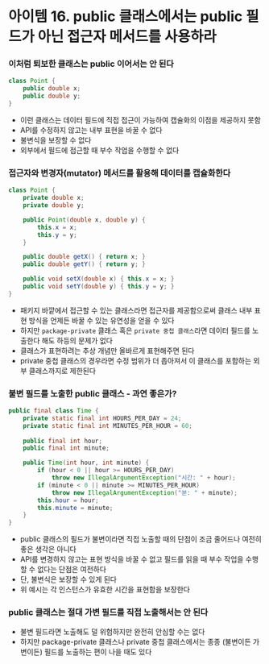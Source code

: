 # 아이템 16. public 클래스에서는 public 필드가 아닌 접근자 메서드를 사용하라

### 이처럼 퇴보한 클래스는 public 이어서는 안 된다

```java
class Point {
	public double x;
	public double y;
}
```

- 이런 클래스는 데이터 필드에 직접 접근이 가능하여 캡슐화의 이점을 제공하지 못함
- API를 수정하지 않고는 내부 표현을 바꿀 수 없다
- 불변식을 보장할 수 없다
- 외부에서 필드에 접근할 때 부수 작업을 수행할 수 없다

### 접근자와 변경자(mutator) 메서드를 활용해 데이터를 캡슐화한다

```java
class Point {
	private double x;
	private double y;

	public Point(double x, double y) {
		this.x = x;
		this.y = y;
	}

	public double getX() { return x; }
	public double getY() { return y; }

	public void setX(double x) { this.x = x; }
	public void setY(double y) { this.y = y; }
}
```

- 패키지 바깥에서 접근할 수 있는 클래스라면 접근자를 제공함으로써 클래스 내부 표현 방식을 언제든 바꿀 수 있는 유연성을 얻을 수 있다
- 하지만 `package-private` 클래스 혹은 `private 중첩 클래스`라면 데이터 필드를 노출한다 해도 하등의 문제가 없다
- 클래스가 표현하려는 추상 개념만 올바르게 표현해주면 된다
- private 중첩 클래스의 경우라면 수정 범위가 더 좁아져서 이 클래스를 포함하는 외부 클래스까지로 제한된다

### 불변 필드를 노출한 public 클래스 - 과연 좋은가?

```java
public final class Time {
    private static final int HOURS_PER_DAY = 24;
    private static final int MINUTES_PER_HOUR = 60;
    
    public final int hour;
    public final int minute;

    public Time(int hour, int minute) {
        if (hour < 0 || hour >= HOURS_PER_DAY)
            throw new IllegalArgumentException("시간: " + hour);
        if (minute < 0 || minute >= MINUTES_PER_HOUR)
            throw new IllegalArgumentException("분: " + minute);
        this.hour = hour;
        this.minute = minute;
    }
}
```

- public 클래스의 필드가 불변이라면 직접 노출할 때의 단점이 조금 줄어드나 여전히 좋은 생각은 아니다
- API를 변경하지 않고는 표현 방식을 바꿀 수 없고 필드를 읽을 때 부수 작업을 수행할 수 없다는 단점은 여전하다
- 단, 불변식은 보장할 수 있게 된다
- 위 예시는 각 인스턴스가 유효한 시간을 표현함을 보장한다

### public 클래스는 절대 가변 필드를 직접 노출해서는 안 된다

- 불변 필드라면 노출해도 덜 위험하지만 완전히 안심할 수는 없다
- 하지만 package-private 클래스나 private 중첩 클래스에서는 종종 (불변이든 가변이든) 필드를 노출하는 편이 나을 때도 있다